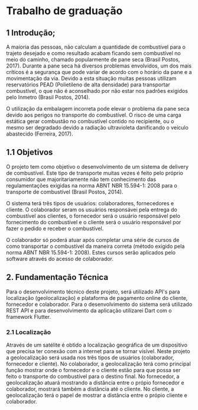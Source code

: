 # Trabalho de graduação

## 1 Introdução;

A maioria das pessoas, não calculam a quantidade de combustível para o trajeto desejado e como resultado acabam ficando sem combustível no meio do caminho, chamado popularmente de pane seca (Brasil Postos, 2017). Durante a pane seca há diversos problemas envolvidos, um dos mais críticos é a segurança que pode variar de acordo com o horário da pane e a movimentação da via. Devido a esta situação muitas pessoas utilizam reservatórios PEAD (Polietileno de alta densidade) para transportar combustível, o que não é aconselhado por não estar nos padrões exigidos pelo Inmetro (Brasil Postos, 2014).

O utilização da embalagem incorreta pode elevar o problema da pane seca devido aos perigos no transporte do combustível. O risco de uma carga estática gerar combustão no combustível contido no recipiente, ou o mesmo ser degradado devido a radiação ultravioleta danificando o veículo abastecido (Ferreira, 2017).


## 1.1 Objetivos

O projeto tem como objetivo o desenvolvimento de um sistema de delivery de combustível. Este tipo de transporte muitas vezes é feito pelo próprio consumidor que majoritariamente não tem conhecimento das regulamentações exigidas na norma ABNT NBR 15.594-1: 2008 para o transporte de combustível (Brasil Postos, 2014).

O sistema terá três tipos de usuários: colaboradores, fornecedores e cliente. O colaborador seram os usuários responsávei pela entrega do combustível aos clientes, o fornecedor será o usuário responsável pelo fornecimento do combustível e o cliente será o usuário responsável por fazer o pedido e receber o combustível.

O colaborador só poderá atuar após completar uma série de cursos de como transportar o combustível da maneira correta (método exigido pela norma ABNT NBR 15.594-1: 2008). Estes cursos serão aplicados pelo software através do acesso de colaborador.

## 2. Fundamentação Técnica

Para o desenvolvimento técnico deste projeto, será utilizado API's para localização (geolocalização) e plataforma de pagamento online do cliente, fornecedor e colaborador.
Para o desenvolvimento do sistema será utilizado REST API e para desenvolvimento da aplicação utilizarei Dart com o framework Flutter.

### 2.1 Localização

Através de um satélite é obtido a localização geográfica de um dispositivo que precisa ter conexão com a internet para se tornar visível.
Neste projeto a geolocalização será usada nos três tipos de usuários (colaborador, fornecedor e cliente).
No colaborador, a geolocalização terá como principal função mostrar onde o fornecedor e o cliente estão para que possa ser feito o transporte do combustível para o destino final.
No fornecedor, a geolocalização atuará mostrando a distância entre o própio fornecedor e colaborador, mostrará também a distância até o cliente.
No cliente, a geolocalização terá o papel de mostrar a distância entre o própio cliente e colaborador.
